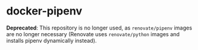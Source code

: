 # docker-pipenv

**Deprecated**: This repository is no longer used, as `renovate/pipenv` images are no longer necessary (Renovate uses `renovate/python` images and installs pipenv dynamically instead).
